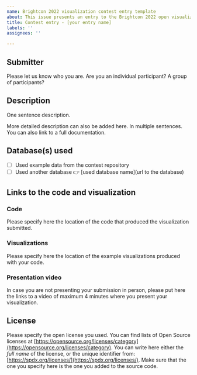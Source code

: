```yaml
---
name: Brightcon 2022 visualization contest entry template
about: This issue presents an entry to the Brightcon 2022 open visualization contest.
title: Contest entry - [your entry name]
labels: ''
assignees: ''

---
```


## Submitter
Please let us know who you are. Are you an individual participant? A group of participants?

## Description
One sentence description.

More detailed description can also be added here. In multiple sentences. You can also link to a full documentation.


## Database(s) used
- [ ] Used example data from the contest repository
- [ ] Used another database 👉 [used database name](url to the database)

## Links to the code and visualization

### Code
Please specify here the location of the code that produced the visualization submitted.

### Visualizations
Please specify here the location of the example visualizations produced with your code.

### Presentation video
In case you are not presenting your submission in person, please put here the links to a video of maximum 4 minutes where you present your visualization.

## License
Please specify the open license you used.
You can find lists of Open Source licenses at [https://opensource.org/licenses/category](https://opensource.org/licenses/category).
You can write here either the _full name_ of the license, or the unique identifier from: [https://spdx.org/licenses/](https://spdx.org/licenses/).
Make sure that the one you specify here is the one you added to the source code.
